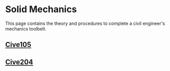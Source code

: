 # Solid Mechanics

This page contains the theory and procedures to complete a civil engineer's mechanics toolbelt.

## [Cive105](cive105.md)

## [Cive204](cive204.md)

